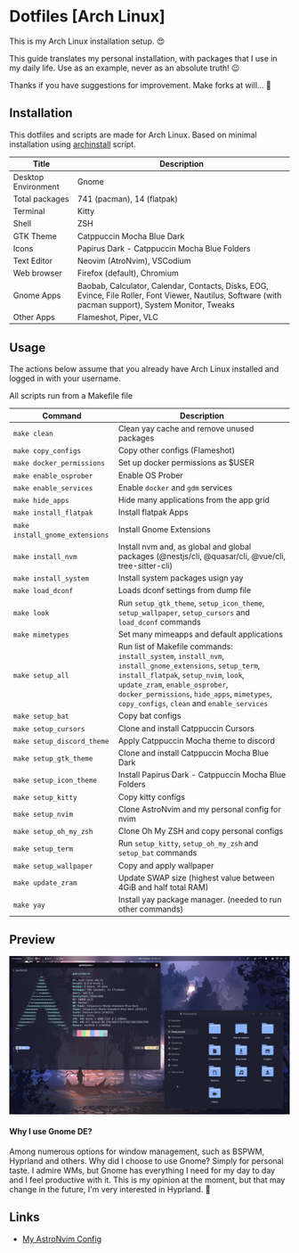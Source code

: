 # Dotfiles [Arch Linux]

This is my Arch Linux installation setup. 😍

This guide translates my personal installation, with packages that I use in my daily life. Use as an example, never as an absolute truth! 😉

Thanks if you have suggestions for improvement. Make forks at will... 🫣

## Installation

This dotfiles and scripts are made for Arch Linux. Based on minimal installation using [archinstall](https://wiki.archlinux.org/title/Archinstall) script.

| Title               | Description                                                                                                                                            |
| ------------------- | ------------------------------------------------------------------------------------------------------------------------------------------------------ |
| Desktop Environment | Gnome                                                                                                                                                  |
| Total packages      | 741 (pacman), 14 (flatpak)                                                                                                                             |
| Terminal            | Kitty                                                                                                                                                  |
| Shell               | ZSH                                                                                                                                                    |
| GTK Theme           | Catppuccin Mocha Blue Dark                                                                                                                             |
| Icons               | Papirus Dark - Catppuccin Mocha Blue Folders                                                                                                           |
| Text Editor         | Neovim (AtroNvim), VSCodium                                                                                                                            |
| Web browser         | Firefox (default), Chromium                                                                                                                            |
| Gnome Apps          | Baobab, Calculator, Calendar, Contacts, Disks, EOG, Evince, File Roller, Font Viewer, Nautilus, Software (with pacman support), System Monitor, Tweaks |
| Other Apps          | Flameshot, Piper, VLC                                                                                                                                  |

## Usage

The actions below assume that you already have Arch Linux installed and logged in with your username.

All scripts run from a Makefile file

| Command                         | Description                                                                                                                                                                                                                                                                        |
| ------------------------------- | ---------------------------------------------------------------------------------------------------------------------------------------------------------------------------------------------------------------------------------------------------------------------------------- |
| `make clean`                    | Clean yay cache and remove unused packages                                                                                                                                                                                                                                         |
| `make copy_configs`             | Copy other configs (Flameshot)                                                                                                                                                                                                                                                     |
| `make docker_permissions`       | Set up docker permissions as $USER                                                                                                                                                                                                                                                 |
| `make enable_osprober`          | Enable OS Prober                                                                                                                                                                                                                                                                   |
| `make enable_services`          | Enable `docker` and `gdm` services                                                                                                                                                                                                                                                 |
| `make hide_apps`                | Hide many applications from the app grid                                                                                                                                                                                                                                           |
| `make install_flatpak`          | Install flatpak Apps                                                                                                                                                                                                                                                               |
| `make install_gnome_extensions` | Install Gnome Extensions                                                                                                                                                                                                                                                           |
| `make install_nvm`              | Install nvm and, as global and global packages (@nestjs/cli, @quasar/cli, @vue/cli, tree-sitter-cli)                                                                                                                                                                               |
| `make install_system`           | Install system packages usign yay                                                                                                                                                                                                                                                  |
| `make load_dconf`               | Loads dconf settings from dump file                                                                                                                                                                                                                                                |
| `make look`                     | Run `setup_gtk_theme`, `setup_icon_theme`, `setup_wallpaper`, `setup_cursors` and `load_dconf` commands                                                                                                                                                                            |
| `make mimetypes`                | Set many mimeapps and default applications                                                                                                                                                                                                                                         |
| `make setup_all`                | Run list of Makefile commands: `install_system`, `install_nvm`, `install_gnome_extensions`, `setup_term`, `install_flatpak`, `setup_nvim`, `look`, `update_zram`, `enable_osprober`, `docker_permissions`, `hide_apps`, `mimetypes`, `copy_configs`, `clean` and `enable_services` |
| `make setup_bat`                | Copy bat configs                                                                                                                                                                                                                                                                   |
| `make setup_cursors`            | Clone and install Catppuccin Cursors                                                                                                                                                                                                                                               |
| `make setup_discord_theme`      | Apply Catppuccin Mocha theme to discord                                                                                                                                                                                                                                            |
| `make setup_gtk_theme`          | Clone and install Catppuccin Mocha Blue Dark                                                                                                                                                                                                                                       |
| `make setup_icon_theme`         | Install Papirus Dark - Catppuccin Mocha Blue Folders                                                                                                                                                                                                                               |
| `make setup_kitty`              | Copy kitty configs                                                                                                                                                                                                                                                                 |
| `make setup_nvim`               | Clone AstroNvim and my personal config for nvim                                                                                                                                                                                                                                    |
| `make setup_oh_my_zsh`          | Clone Oh My ZSH and copy personal configs                                                                                                                                                                                                                                          |
| `make setup_term`               | Run `setup_kitty`, `setup_oh_my_zsh` and `setup_bat` commands                                                                                                                                                                                                                      |
| `make setup_wallpaper`          | Copy and apply wallpaper                                                                                                                                                                                                                                                           |
| `make update_zram`              | Update SWAP size (highest value between 4GiB and half total RAM)                                                                                                                                                                                                                   |
| `make yay`                      | Install yay package manager. (needed to run other commands)                                                                                                                                                                                                                        |

## Preview

![](./assets/preview.png)

#### Why I use Gnome DE?

Among numerous options for window management, such as BSPWM, Hyprland and others. Why did I choose to use Gnome? Simply for personal taste. I admire WMs, but Gnome has everything I need for my day to day and I feel productive with it. This is my opinion at the moment, but that may change in the future, I'm very interested in Hyprland. 🫣

## Links

- [My AstroNvim Config](https://github.com/gabrielscaranello/astronvim-config)
